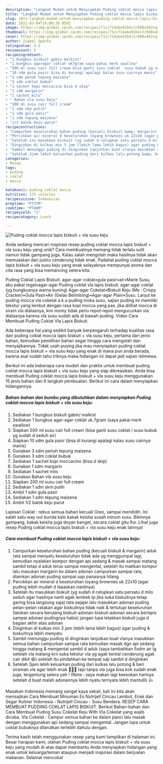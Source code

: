 ```yaml
---
description: "Langkah Mudah untuk Menyiapkan Puding coklat mocca lapis biskuit + vla susu keju yang Lezat Sekali"
title: "Langkah Mudah untuk Menyiapkan Puding coklat mocca lapis biskuit + vla susu keju yang Lezat Sekali"
slug: 1821-langkah-mudah-untuk-menyiapkan-puding-coklat-mocca-lapis-biskuit-vla-susu-keju-yang-lezat-sekali
date: 2021-03-04T14:00:39.059Z
image: https://img-global.cpcdn.com/recipes/71cc714abe91b4c2/680x482cq70/puding-coklat-mocca-lapis-biskuit-vla-susu-keju-foto-resep-utama.jpg
thumbnail: https://img-global.cpcdn.com/recipes/71cc714abe91b4c2/680x482cq70/puding-coklat-mocca-lapis-biskuit-vla-susu-keju-foto-resep-utama.jpg
cover: https://img-global.cpcdn.com/recipes/71cc714abe91b4c2/680x482cq70/puding-coklat-mocca-lapis-biskuit-vla-susu-keju-foto-resep-utama.jpg
author: Isabel Sparks
ratingvalue: 3.3
reviewcount: 5
recipeingredient:
- "1 bungkus biskuit gabin malkist"
- "1 bungkus agaragar coklat uk7gram saya pakai merk swallow"
- "500 ml susu cair full cream bisa ganti susu coklat  susu bubuk yg sudah d seduh air"
- "10 sdm gula pasir bisa di kurangi apalagi kalau susu cairnya manis"
- "3 sdm penuh tepung maizena"
- "3 sdm coklat bubuk"
- "1 sachet kopi moccacino bisa d skip"
- "1 sdm margarin"
- "1 sachet milo"
- " Bahan vla susu keju"
- "200 ml susu cair full cream"
- "1 sdm skm putih"
- "1 sdm gula pasir"
- "1 sdm tepung maizena"
- "1/2 balok keju parut"
recipeinstructions:
- "Campurkan keseluruhan bahan puding (kecuali biskuit &amp; margarin) aduk rata sampai menyatu keseluruhan tidak ada yg menggumpal lagi, kemudian nyalakan kompor dengan api sedang &amp; masak sampai matang sambil tetap d aduk terus sampai mengental, setelah itu matikan kompor lalu masukan margarin ke dalam adonan campurkan sampai rata, diamkan adonan puding sampai uap panasnya hilang"
- "Percikkan air mineral d keseluruhan loyang brownies uk 22x10 (agar puding lebih mudah d lepaskan nantinya)"
- "Setelah itu masukkan biskuit (yg sudah d celupkan satu persatu d milo seduh agar hasilnya nanti agak lembek tp jika suka biskuitnya tetap garing bisa langsung saja) tata sejajar lalu masukkan adonan puding pelan-pelan ratakan agar biskuitnya tidak naik &amp; tertutupi keseluruhan (lalukan secara berulang biskuit-adonan-biskuit-adonan secara berlapis sampai adonan pudingnya habis) jangan lupa letakkan biskuit juga d bagian akhir atas adonan"
- "Dinginkan di kulkas min 3 jam (lebih lama lebih bagus) agar puding &amp; biskuitnya lebih menyatu"
- "Sambil menunggu puding di dinginkan lanjutkan buat vlanya masukkan semua bahan campurkan sampai rata kemudian masak dgn api sedang hingga matang &amp; mengental sambil d aduk (saya tambahkan 5sdm air lg setelah vla matang krn suka tekstur vla yg agak kental cenderung agak cair dikit 😆) setelah itu pindahkan ke tempat saji sambil d dinginkan"
- "Setelah 3jam lebih keluarkan puding dari kulkas lalu potong &amp; beri siraman vla agar lebih enak 🍫🤤🧀 tapi tanpa vla juga bisa kok sudah enak juga, tergantung selera yah ! (Note : saya makan lagi keesokan harinya setelah d buat malah adonannya lebih nyatu ternyata lebih mantulll) 👍"
categories:
- Resep
tags:
- puding
- coklat
- mocca

katakunci: puding coklat mocca 
nutrition: 275 calories
recipecuisine: Indonesian
preptime: "PT37M"
cooktime: "PT46M"
recipeyield: "2"
recipecategory: Lunch

---
```



![Puding coklat mocca lapis biskuit + vla susu keju](https://img-global.cpcdn.com/recipes/71cc714abe91b4c2/680x482cq70/puding-coklat-mocca-lapis-biskuit-vla-susu-keju-foto-resep-utama.jpg)

Anda sedang mencari inspirasi resep puding coklat mocca lapis biskuit + vla susu keju yang unik? Cara membuatnya memang tidak terlalu sulit namun tidak gampang juga. Kalau salah mengolah maka hasilnya tidak akan memuaskan dan justru cenderung tidak enak. Padahal puding coklat mocca lapis biskuit + vla susu keju yang enak selayaknya mempunyai aroma dan cita rasa yang bisa memancing selera kita.

Puding Coklat Lapis Biskuit. agar-agar coklat•gula pasir•air•Marie Susu, aku pakai regal•agar-agar Puding coklat vla lapis biskuit. agar-agar coklat (yg bungkusnya warna kuning) Agar-agar Cokelat•Biskuit Keju (Me : Crispy Cracker)•Gula Pasir•Air (Gelas Belimbing)•Agar-agar Plain•Susu. Lanjut ke puding mocca vla cokelat a.k.a puding moka susu, sajian puding ini memiliki tekstur yang lembut dengan rasa kopi mocca yang pas. jika dilihat mocca di siram vla diatasnya, kini momy tidak perlu repot-repot mengucurkan vla diatasnya karena vla susu sudah ada di bawah puding. Video Cara Membuat Puding Coklat Vla Lapis Biskuit.

Ada beberapa hal yang sedikit banyak berpengaruh terhadap kualitas rasa dari puding coklat mocca lapis biskuit + vla susu keju, pertama dari jenis bahan, kemudian pemilihan bahan segar hingga cara mengolah dan menyajikannya. Tidak usah pusing jika mau menyiapkan puding coklat mocca lapis biskuit + vla susu keju yang enak di mana pun anda berada, karena asal sudah tahu triknya maka hidangan ini dapat jadi sajian istimewa.


Berikut ini ada beberapa cara mudah dan praktis untuk membuat puding coklat mocca lapis biskuit + vla susu keju yang siap dikreasikan. Anda bisa membuat Puding coklat mocca lapis biskuit + vla susu keju menggunakan 15 jenis bahan dan 6 langkah pembuatan. Berikut ini cara dalam menyiapkan hidangannya.

<!--inarticleads1-->

##### Bahan-bahan dan bumbu yang dibutuhkan dalam menyiapkan Puding coklat mocca lapis biskuit + vla susu keju:

1. Sediakan 1 bungkus biskuit gabin/ malkist
1. Sediakan 1 bungkus agar-agar coklat uk.7gram (saya pakai merk swallow)
1. Siapkan 500 ml susu cair full cream (bisa ganti susu coklat / susu bubuk yg sudah d seduh air)
1. Siapkan 10 sdm gula pasir (bisa di kurangi apalagi kalau susu cairnya manis)
1. Gunakan 3 sdm penuh tepung maizena
1. Gunakan 3 sdm coklat bubuk
1. Sediakan 1 sachet kopi moccacino (bisa d skip)
1. Gunakan 1 sdm margarin
1. Sediakan 1 sachet milo
1. Gunakan  Bahan vla susu keju
1. Siapkan 200 ml susu cair full cream
1. Sediakan 1 sdm skm putih
1. Ambil 1 sdm gula pasir
1. Sediakan 1 sdm tepung maizena
1. Ambil 1/2 balok keju parut


Lapisan Coklat : rebus semua bahan kecuali Oreo, sampai mendidih. Ini salah satu way out bunda kalo kakak keisha susah minum susu. Bikinnya gampang, kakak keisha juga doyan banget, secara coklat gitu lho. Lihat juga resep Puding coklat mocca lapis biskuit + vla susu keju enak lainnya! 

<!--inarticleads2-->

##### Cara membuat Puding coklat mocca lapis biskuit + vla susu keju:

1. Campurkan keseluruhan bahan puding (kecuali biskuit &amp; margarin) aduk rata sampai menyatu keseluruhan tidak ada yg menggumpal lagi, kemudian nyalakan kompor dengan api sedang &amp; masak sampai matang sambil tetap d aduk terus sampai mengental, setelah itu matikan kompor lalu masukan margarin ke dalam adonan campurkan sampai rata, diamkan adonan puding sampai uap panasnya hilang
1. Percikkan air mineral d keseluruhan loyang brownies uk 22x10 (agar puding lebih mudah d lepaskan nantinya)
1. Setelah itu masukkan biskuit (yg sudah d celupkan satu persatu d milo seduh agar hasilnya nanti agak lembek tp jika suka biskuitnya tetap garing bisa langsung saja) tata sejajar lalu masukkan adonan puding pelan-pelan ratakan agar biskuitnya tidak naik &amp; tertutupi keseluruhan (lalukan secara berulang biskuit-adonan-biskuit-adonan secara berlapis sampai adonan pudingnya habis) jangan lupa letakkan biskuit juga d bagian akhir atas adonan
1. Dinginkan di kulkas min 3 jam (lebih lama lebih bagus) agar puding &amp; biskuitnya lebih menyatu
1. Sambil menunggu puding di dinginkan lanjutkan buat vlanya masukkan semua bahan campurkan sampai rata kemudian masak dgn api sedang hingga matang &amp; mengental sambil d aduk (saya tambahkan 5sdm air lg setelah vla matang krn suka tekstur vla yg agak kental cenderung agak cair dikit 😆) setelah itu pindahkan ke tempat saji sambil d dinginkan
1. Setelah 3jam lebih keluarkan puding dari kulkas lalu potong &amp; beri siraman vla agar lebih enak 🍫🤤🧀 tapi tanpa vla juga bisa kok sudah enak juga, tergantung selera yah ! (Note : saya makan lagi keesokan harinya setelah d buat malah adonannya lebih nyatu ternyata lebih mantulll) 👍


Masakan Indonesia memang sangat kaya sekali, kali ini kita akan mensajikan Cara Membuat Minuman Es Nutrijell Cincau Lembut, Enak dan Segar Kuliner Indonesia - Nutrijell Cincau - Susu Bendera. RESEP CARA MEMBUAT PUDDING COKLAT LAPIS BISKUIT. Berikut Bahan-bahan dan Cara Membuat Puding Susu Cokelat Keju With Vla Cokelat yang wajib dicoba. Vla Cokelat : Campur semua bahan ke dalam panci lalu masak dengan menggunakan api sedang sampai mengental. Jangan lupa untuk coklat bubuknya dilarutkan terlebih dahulu dengan. 

Terima kasih telah menggunakan resep yang kami tampilkan di halaman ini. Besar harapan kami, olahan Puding coklat mocca lapis biskuit + vla susu keju yang mudah di atas dapat membantu Anda menyiapkan hidangan yang enak untuk keluarga/teman ataupun menjadi inspirasi dalam berjualan makanan. Selamat mencoba!
